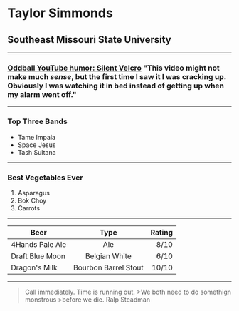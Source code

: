 # Taylor Simmonds
## Southeast Missouri State University
------
### [Oddball YouTube humor: Silent Velcro](https://www.youtube.com/results?search_query=how+to+use+velcro+without+sound "silent velcro") "This video might not make much *sense*, but the first time I saw it I was **cracking** up. Obviously I was watching it in bed instead of getting up when my alarm went off."
------
### Top Three Bands 
  * Tame Impala 
  * Space Jesus 
  * Tash Sultana 
------

### Best Vegetables Ever
  1. Asparagus
  2. Bok Choy
  3. Carrots
------


| Beer        | Type           | Rating  |
| ------------- |:-------------:| -----:|
| 4Hands Pale Ale      | Ale | 8/10 |
| Draft Blue Moon      | Belgian White      |   6/10 |
| Dragon's Milk | Bourbon Barrel Stout      |    10/10 |
------

>Call immediately. Time is running out. >We both need to do somethign monstrous >before we die.  Ralp Steadman